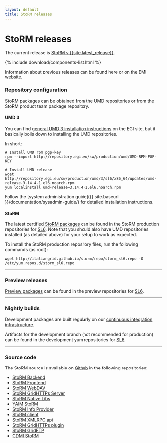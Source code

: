 ```yaml
---
layout: default
title: StoRM releases
---
```


# StoRM releases

The current release is [StoRM v.{{site.latest_release}}][latest_release_notes].

{% include download/components-list.html %}

Information about previous releases can be found [here](releases.html) or on the [EMI website](http://www.eu-emi.eu).

### Repository configuration

StoRM packages can be obtained from the UMD repositories or from the StoRM product team package repository.

#### UMD 3

You can find [general UMD 3 installation instructions][UMD3site] on the EGI site, 
but it basically boils down to installing the UMD repositories.

In short:

    # Install UMD rpm pgp-key
    rpm --import http://repository.egi.eu/sw/production/umd/UMD-RPM-PGP-KEY

    # Install UMD release
    wget http://repository.egi.eu/sw/production/umd/3/sl6/x86_64/updates/umd-release-3.14.4-1.el6.noarch.rpm
    yum localinstall umd-release–3.14.4-1.el6.noarch.rpm

Follow the [system administration guide]({{ site.baseurl }}/documentation/sysadmin-guide/) for detailed installation instructions.

#### StoRM

The latest certified [StoRM packages][prod_repo_url] can be found in the StoRM
production repositories for [SL6][prod_repo_sl6].
Note that you should also have UMD repositories installed (as detailed above) for
your setup to work as expected.

To install the StoRM production repository files, run the following commands (as root):

    wget http://italiangrid.github.io/storm/repo/storm_sl6.repo -O /etc/yum.repos.d/storm_sl6.repo

---

### Preview releases

[Preview packages][preview_repo_url] can be found in the preview repositories for [SL6][preview_repo_sl6].

---

### Nightly builds

Development packages are built regularly on our [continuous integration infrastructure][developCI].

Artifacts for the development branch (not recommended for production) can be found in the development
yum repositories for [SL6][devel_repo_sl6].

---

### Source code

The StoRM source is available on [Github](https://github.com) in the following repositories:

- [StoRM Backend](https://github.com/italiangrid/storm)
- [StoRM Frontend](https://github.com/italiangrid/storm-frontend)
- [StoRM WebDAV](https://github.com/italiangrid/storm-webdav)
- [StoRM GridHTTPs Server](https://github.com/italiangrid/storm-gridhttps-server)
- [StoRM Native Libs](https://github.com/italiangrid/storm-native-libs)
- [YAIM StoRM](https://github.com/italiangrid/yaim-storm)
- [StoRM Info Provider](https://github.com/italiangrid/storm-info-provider)
- [StoRM client](https://github.com/italiangrid/storm-client)
- [StoRM XMLRPC api](https://github.com/italiangrid/storm-xmlrpc-api)
- [StoRM GridHTTPs plugin](https://github.com/italiangrid/storm-gridhttps-plugin)
- [StoRM GridFTP](https://github.com/italiangrid/storm-gridftp-dsi)
- [CDMI StoRM](https://github.com/italiangrid/cdmi-storm)


[latest_release_notes]: {{site.baseurl}}{{site.releasenotes_path}}/StoRM-v{{site.latest_release}}.html
[devel_repo_sl6]: {{site.baseurl}}/repo/storm_develop_sl6.repo
[prod_repo_sl6]: {{site.baseurl}}/repo/storm_sl6.repo
[preview_repo_sl6]: {{site.baseurl}}/repo/storm_preview_sl6.repo
[prod_repo_url]: http://ci-01.cnaf.infn.it/download/storm/emi3
[preview_repo_url]: http://ci-01.cnaf.infn.it/download/storm/preview
[developCI]: https://ci.cloud.cnaf.infn.it/job/pkg.storm/job/develop/
[UMD3site]: http://repository.egi.eu/category/umd_releases/distribution/umd-3/
